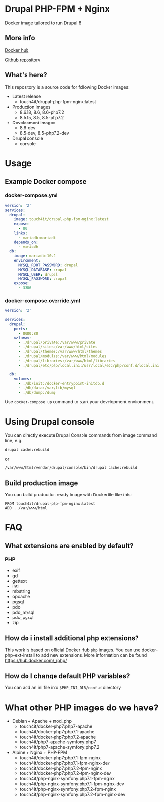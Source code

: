 # Drupal PHP-FPM + Nginx

Docker image tailored to run Drupal 8

## More info

[Docker hub](https://hub.docker.com/r/touch4it/drupal-php-fpm-nginx)

[Github repository](https://github.com/touch4it/docker-php7)

## What's here?

This repository is a source code for following Docker images:

*   Latest release
    *   touch4it/drupal-php-fpm-nginx:latest
*   Production images
    *   8.6.18, 8.6, 8.6-php7.2
    *   8.5.15, 8.5, 8.5-php7.2
*   Development images
    *   8.6-dev
    *   8.5-dev, 8.5-php7.2-dev
*   Drupal console
    *   console

# Usage

## Example Docker compose

### docker-compose.yml

```yaml
version: '2'
services:
  drupal:
    image: touch4it/drupal-php-fpm-nginx:latest
    expose:
      - 80
    links:
      - mariadb:mariadb
    depends_on:
      - mariadb
  db:
    image: mariadb:10.1
    environment:
      MYSQL_ROOT_PASSWORD: drupal
      MYSQL_DATABASE: drupal
      MYSQL_USER: drupal
      MYSQL_PASSWORD: drupal
    expose:
      - 3306
```

### docker-compose.override.yml

```yaml
version: '2'

services:
  drupal:
    ports:
      - 8080:80
    volumes:
      - ./drupal/private:/var/www/private
      - ./drupal/sites:/var/www/html/sites
      - ./drupal/themes:/var/www/html/themes
      - ./drupal/modules:/var/www/html/modules
      - ./drupal/libraries:/var/www/html/libraries
      - ./drupal/etc/php/local.ini:/usr/local/etc/php/conf.d/local.ini

  db:
    volumes:
      - ./db/init:/docker-entrypoint-initdb.d
      - ./db/data:/var/lib/mysql
      - ./db/dump:/dump
```

Use `docker-compose up` command to start your development environment.

# Using Drupal console

You can directly execute Drupal Console commands from image command line, e.g.

```
drupal cache:rebuild
```

or

```
/var/www/html/vendor/drupal/console/bin/drupal cache:rebuild
```

## Build production image

You can build production ready image with Dockerfile like this:

```
FROM touch4it/drupal-php-fpm-nginx:latest
ADD . /var/www/html
```

# FAQ

## What extensions are enabled by default?

### PHP

*   exif
*   gd
*   gettext
*   intl
*   mbstring
*   opcache
*   pgsql
*   pdo
*   pdo_mysql
*   pdo_pgsql
*   zip

## How do i install additional php extensions?

This work is based on official Docker Hub `php` images. You can use docker-php-ext-install to add new extensions. More information can be found https://hub.docker.com/_/php/

## How do I change default PHP variables?

You can add an ini file into `$PHP_INI_DIR/conf.d` directory

# What other PHP images do we have?

*   Debian + Apache + mod_php
    *   touch4it/docker-php7:php7-apache
    *   touch4it/docker-php7:php7.1-apache
    *   touch4it/docker-php7:php7.2-apache
    *   touch4it/php7-apache-symfony:php7
    *   touch4it/php7-apache-symfony:php7.2
*   Alpine + Nginx + PHP-FPM
    *   touch4it/docker-php7:php7.1-fpm-nginx
    *   touch4it/docker-php7:php7.1-fpm-nginx-dev
    *   touch4it/docker-php7:php7.2-fpm-nginx
    *   touch4it/docker-php7:php7.2-fpm-nginx-dev
    *   touch4it/php-nginx-symfony:php7.1-fpm-nginx
    *   touch4it/php-nginx-symfony:php7.1-fpm-nginx-dev
    *   touch4it/php-nginx-symfony:php7.2-fpm-nginx
    *   touch4it/php-nginx-symfony:php7.2-fpm-nginx-dev

